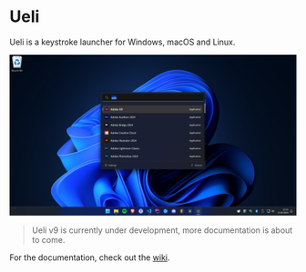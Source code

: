 # Ueli

Ueli is a keystroke launcher for Windows, macOS and Linux.

![Screenshot Dark Windows](docs/screenshot-windows-dark.png)

> Ueli v9 is currently under development, more documentation is about to come.

For the documentation, check out the [wiki](https://github.com/oliverschwendener/ueli/wiki).

